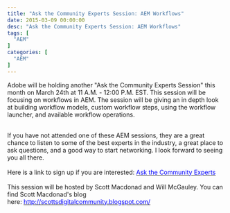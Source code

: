 ```yaml
---
title: "Ask the Community Experts Session: AEM Workflows"
date: 2015-03-09 00:00:00
desc: "Ask the Community Experts Session: AEM Workflows"
tags: [
  "AEM"
]
categories: [
  "AEM"
]
---
```


Adobe will be holding another "Ask the Community Experts Session" this month on March 24th at 11 A.M. - 12:00 P.M. EST. This session will be focusing on workflows in AEM. The session will be giving an in depth look at building workflow models, custom workflow steps, using the workflow launcher, and available workflow operations.<br />
<div>
<br /></div>
<div>
If you have not attended one of these AEM sessions, they are a great chance to listen to some of the best experts in the industry, a great place to ask questions, and a good way to start networking. I look forward to seeing you all there.</div>
<div>
<br /></div>
<div>
Here is a link to sign up if you are interested:&nbsp;<a href="https://communities.adobe.com/content/usergenerated/content/cush/en/communities/aem_technologistsdevelopersarchitects/events/_jcr_content/par/calendar/ask_the_community_ex_4.form.html/content/cush/en/communities/aem_technologistsdevelopersarchitects/events/upcoming-event-detail" target="_blank"><span style="color: blue;">Ask the Community Experts</span></a><br />
<br />
This session will be hosted by Scott Macdonad and Will McGauley. You can find Scott Macdonad's blog here:&nbsp;<a href="http://scottsdigitalcommunity.blogspot.com/" target="_blank"><span style="color: blue;">http://scottsdigitalcommunity.blogspot.com/</span></a></div>
